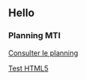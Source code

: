 ## Hello



### Planning MTI

<a href="PMTI.htm">Consulter le planning </a>

<a href="zuruzuruball.html">Test HTML5 </a>



